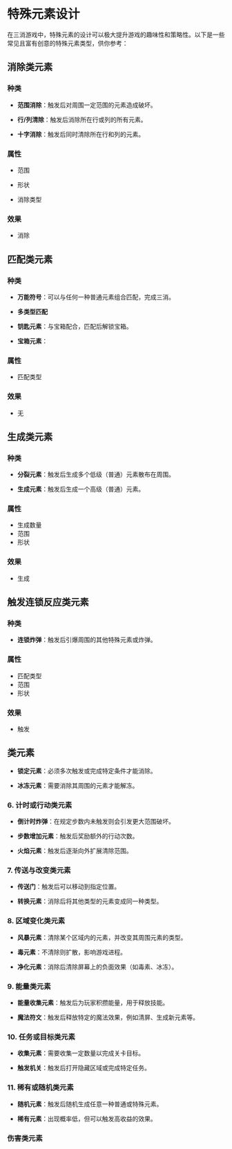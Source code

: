 



# 特殊元素设计

  

在三消游戏中，特殊元素的设计可以极大提升游戏的趣味性和策略性。以下是一些常见且富有创意的特殊元素类型，供你参考：

  

## **消除类元素**

### 种类

- **范围消除**：触发后对周围一定范围的元素造成破坏。

- **行/列清除**：触发后消除所在行或列的所有元素。

- **十字消除**：触发后同时清除所在行和列的元素。

### 属性

- 范围

- 形状

- 消除类型

### 效果

- 消除

  

## **匹配类元素**

  

### 种类

- **万能符号**：可以与任何一种普通元素组合匹配，完成三消。

- **多类型匹配**
- **钥匙元素**：与宝箱配合，匹配后解锁宝箱。
- **宝箱元素**：
### 属性

- 匹配类型

### 效果

- 无

  

## **生成类元素**

### 种类

- **分裂元素**：触发后生成多个低级（普通）元素散布在周围。

- **生成元素**：触发后生成一个高级（普通）元素。
  
### 属性

- 生成数量
- 范围
- 形状

### 效果

- 生成

  
  

## **触发连锁反应类元素**

### 种类

- **连锁炸弹**：触发后引爆周围的其他特殊元素或炸弹。

### 属性
- 匹配类型
- 范围
- 形状

### 效果

- 触发

  

## **类元素**

  

- **锁定元素**：必须多次触发或完成特定条件才能消除。

- **冰冻元素**：需要消除其周围的元素才能解冻。



  

### 6. **计时或行动类元素**

  

- **倒计时炸弹**：在规定步数内未触发则会引发更大范围破坏。

- **步数增加元素**：触发后奖励额外的行动次数。

- **火焰元素**：触发后逐渐向外扩展清除范围。

  

### 7. **传送与改变类元素**

  

- **传送门**：触发后可以移动到指定位置。

- **转换元素**：消除后将其他类型的元素变成同一种类型。

  

### 8. **区域变化类元素**

  

- **风暴元素**：清除某个区域内的元素，并改变其周围元素的类型。

- **毒元素**：不清除则扩散，影响游戏进程。

- **净化元素**：消除后清除屏幕上的负面效果（如毒素、冰冻）。

  

### 9. **能量类元素**

  

- **能量收集元素**：触发后为玩家积攒能量，用于释放技能。

- **魔法符文**：触发后释放特定的魔法效果，例如清屏、生成新元素等。

  

### 10. **任务或目标类元素**

  

- **收集元素**：需要收集一定数量以完成关卡目标。

- **触发机关**：触发后打开隐藏区域或完成特定任务。

  

### 11. **稀有或随机类元素**

  

- **随机元素**：触发后随机生成任意一种普通或特殊元素。

- **稀有元素**：出现概率低，但可以触发高收益的效果。

### 伤害类元素
### 